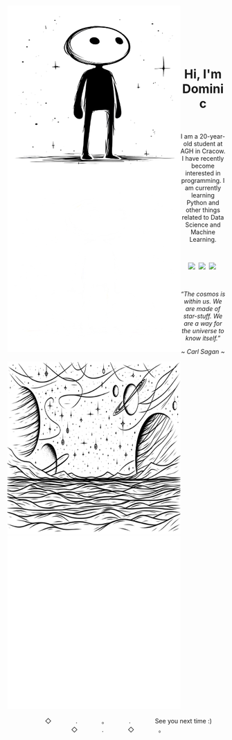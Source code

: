 <img align="left" src="https://github.com/domi2k/domi2k/blob/main/avatar_dark.png#gh-light-mode-only" height="400" width="400"/>
<img align="left" src="https://github.com/domi2k/domi2k/blob/main/avatar_light.png#gh-dark-mode-only" height="400" width="400"/>
<br><br><br><br><br><br>

<h1 align="center">Hi, I'm Dominic</h1>
<br>

<p align="center">I am a 20-year-old student at AGH in Cracow. I have recently become interested in programming. I am currently learning Python and other things related to Data Science and Machine Learning.</p>
<br>

<p align="center">
  <a href="https://github.com/domi2k"><img src="https://img.shields.io/badge/-Github-FFFFFF?style=for-the-badge&logo=Github&logoColor=black"/></a>&nbsp;
  <a href="https://discordapp.com/users/329876941631127554"><img src="https://img.shields.io/badge/-Discord-FFFFFF?style=for-the-badge&logo=Discord&logoColor=black"/></a>&nbsp;
  <a href=""><img src="https://img.shields.io/badge/-Twitter-FFFFFF?style=for-the-badge&logo=Twitter&logoColor=black"/></a>&nbsp;
</p>
<br>

<p align="center"><i>“The cosmos is within us. We are made of star-stuff. We are a way for the universe to know itself.”</i></p>
<p align="center"><i>~  Carl Sagan  ~</i></p>

<img src="https://github.com/domi2k/domi2k/blob/main/footer_dark.png#gh-light-mode-only" height="400" width="400"/>
<img src="https://github.com/domi2k/domi2k/blob/main/footer_light.png#gh-dark-mode-only" height="400" width="400"/>
<p align="center">　　　　◇　　　　.　　　　。　　　　.　　　　See you next time :)　　　　◇　　　　.　　　　◇　　　　。　　　　</p>
